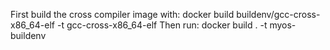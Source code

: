 First build the cross compiler image with:
  docker build buildenv/gcc-cross-x86_64-elf -t gcc-cross-x86_64-elf
Then run:
  docker build . -t myos-buildenv
